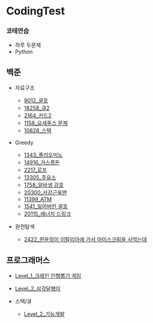 # CodingTest

### 코테연습
- 하루 두문제
- Python

## 백준
- 자료구조
  - [9012_괄호]()
  - [18258_큐2]()
  - [2164_카드2]()
  - [1158_요세푸스 문제](https://www.acmicpc.net/problem/1158)
  - [10828_스택](https://www.acmicpc.net/problem/10828)

- Greedy
  - [1343_폴리오미노](https://www.acmicpc.net/problem/1343)
  - [14916_거스름돈](https://www.acmicpc.net/problem/14916)
  - [2217_로프](https://www.acmicpc.net/problem/2217)
  - [13305_주유소](https://www.acmicpc.net/problem/13305)
  - [1758_알바생 강호](https://www.acmicpc.net/problem/1758)
  - [20300_서강근육맨](https://www.acmicpc.net/problem/20300)
  - [11399_ATM](https://www.acmicpc.net/problem/11399)
  - [1541_잃어버린 괄호](https://www.acmicpc.net/problem/1541)
  - [20115_에너지 드링크](https://www.acmicpc.net/problem/20115) 

- 완전탐색
  - [2422_한윤정이 이탈리아에 가서 아이스크림을 사먹는데](https://www.acmicpc.net/problem/2422)

## 프로그래머스
  - [Level_1_크레인 인형뽑기 게임](https://programmers.co.kr/learn/courses/30/lessons/64061)
  - [Level_2_삼각달팽이](https://programmers.co.kr/learn/courses/30/lessons/68645)

- 스택/큐
  - [Level_2_기능개발](https://programmers.co.kr/learn/courses/30/lessons/42586)
